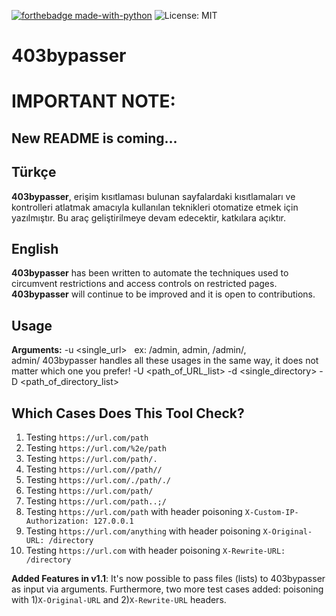 [![forthebadge made-with-python](http://ForTheBadge.com/images/badges/made-with-python.svg)](https://www.python.org/)
![License: MIT](https://img.shields.io/badge/License-MIT-blue.svg)

# 403bypasser

# IMPORTANT NOTE:
## New README is coming...

## Türkçe
**403bypasser**, erişim kısıtlaması bulunan sayfalardaki kısıtlamaları ve kontrolleri atlatmak amacıyla kullanılan teknikleri otomatize etmek için yazılmıştır. Bu araç geliştirilmeye devam edecektir, katkılara açıktır. 

## English 

**403bypasser** has been written to automate the techniques used to circumvent restrictions and access controls on restricted pages. **403bypasser** will continue to be improved and it is open to contributions.

## Usage

**Arguments:**
-u <single_url>&nbsp;&nbsp;&nbsp;ex: /admin, admin, /admin/, admin/&nbsp;403bypasser handles all these usages in the same way, it does not matter which one you prefer!
-U <path_of_URL_list>
-d <single_directory>
-D <path_of_directory_list>



## Which Cases Does This Tool Check?
 1. Testing `https://url.com/path`
 2. Testing `https://url.com/%2e/path`
 3. Testing `https://url.com/path/.`
 4. Testing `https://url.com//path//`
 5. Testing `https://url.com/./path/./`
 6. Testing `https://url.com/path/`
 7. Testing `https://url.com/path..;/`
 8. Testing `https://url.com/path` with header poisoning `X-Custom-IP-Authorization: 127.0.0.1`
 9. Testing `https://url.com/anything` with header poisoning `X-Original-URL: /directory`
10. Testing `https://url.com` with header poisoning `X-Rewrite-URL: /directory`

**Added Features in v1.1**: It's now possible to pass files (lists) to 403bypasser as input via arguments. Furthermore, two more test cases added: 
poisoning with 1)`X-Original-URL` and 2)`X-Rewrite-URL` headers. 

